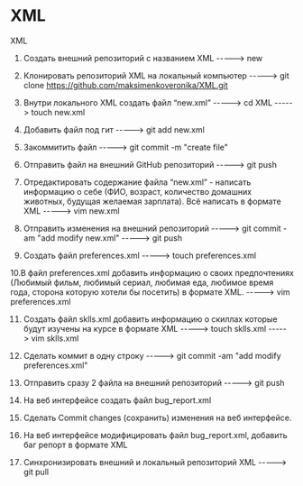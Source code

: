 # XML
XML
1. Создать внешний репозиторий c названием XML -----> new
2. Клонировать репозиторий XML на локальный компьютер
-----> git clone https://github.com/maksimenkoveronika/XML.git

3. Внутри локального XML создать файл “new.xml”
----->  cd XML
----->  touch new.xml

4. Добавить файл под гит
-----> git add new.xml

5. Закоммитить файл
-----> git commit -m "create file"

6. Отправить файл на внешний GitHub репозиторий
-----> git push

7. Отредактировать содержание файла “new.xml” - написать информацию о себе (ФИО, возраст, количество домашних животных, будущая желаемая зарплата). Всё написать в формате XML
-----> vim new.xml

8. Отправить изменения на внешний репозиторий
-----> git commit -am "add modify new.xml"
-----> git push

9. Создать файл preferences.xml
-----> touch preferences.xml

10.В файл preferences.xml добавить информацию о своих предпочтениях (Любимый фильм, любимый сериал, любимая еда, любимое время года, сторона которую хотели бы посетить) в формате XML.
-----> vim preferences.xml

11. Создать файл sklls.xml добавить информацию о скиллах которые будут изучены на курсе в формате XML
-----> touch sklls.xml
-----> vim sklls.xml

12. Сделать коммит в одну строку
-----> git commit -am "add modify preferences.xml"

13. Отправить сразу 2 файла на внешний репозиторий
-----> git push

14. На веб интерфейсе создать файл bug_report.xml
15. Сделать Commit changes (сохранить) изменения на веб интерфейсе.
16. На веб интерфейсе модифицировать файл bug_report.xml, добавить баг репорт в формате XML

17. Синхронизировать внешний и локальный репозиторий XML
-----> git pull

